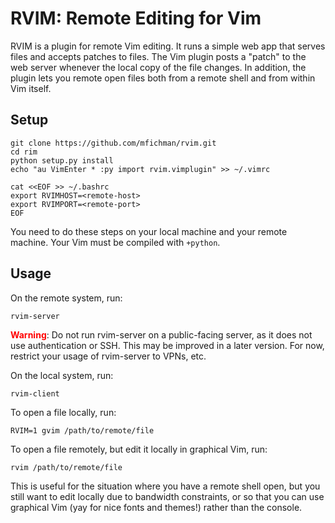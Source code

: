 RVIM: Remote Editing for Vim
============================

RVIM is a plugin for remote Vim editing.  It runs a simple web app that serves
files and accepts patches to files.  The Vim plugin posts a "patch" to the web
server whenever the local copy of the file changes.  In addition, the plugin
lets you remote open files both from a remote shell and from within Vim itself.

Setup
-----

```
git clone https://github.com/mfichman/rvim.git
cd rim
python setup.py install
echo "au VimEnter * :py import rvim.vimplugin" >> ~/.vimrc

cat <<EOF >> ~/.bashrc
export RVIMHOST=<remote-host>
export RVIMPORT=<remote-port>
EOF
```

You need to do these steps on your local machine and your remote machine. 
Your Vim must be compiled with `+python`.

Usage
-----

On the remote system, run:

```
rvim-server
```

<font color='red'>**Warning**</font>: Do not run rvim-server on a public-facing
server, as it does not use authentication or SSH.  This may be improved in a
later version.  For now, restrict your usage of rvim-server to VPNs, etc.

On the local system, run:
```
rvim-client
```

To open a file locally, run:
```
RVIM=1 gvim /path/to/remote/file
```

To open a file remotely, but edit it locally in graphical Vim, run:
```
rvim /path/to/remote/file
```

This is useful for the situation where you have a remote shell open, but you still 
want to edit locally due to bandwidth constraints, or so that you can use graphical
Vim (yay for nice fonts and themes!) rather than the console.




